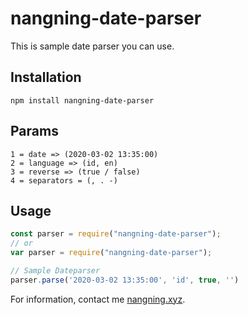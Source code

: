 # nangning-date-parser
This is sample date parser you can use.

## Installation
```
npm install nangning-date-parser
```

## Params
```
1 = date => (2020-03-02 13:35:00)
2 = language => (id, en)
3 = reverse => (true / false)
4 = separators = (, . -)
```

## Usage
```javascript
const parser = require("nangning-date-parser");
// or
var parser = require("nangning-date-parser");

// Sample Dateparser
parser.parse('2020-03-02 13:35:00', 'id', true, '')
```

For information, contact me [nangning.xyz](http://www.nangning.xyz/).
